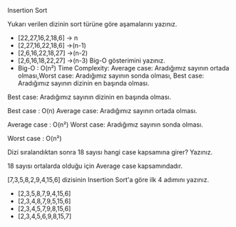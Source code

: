 

Insertion Sort 

Yukarı verilen dizinin sort türüne göre aşamalarını yazınız.
- [22,27,16,2,18,6] -> n
- [2,27,16,22,18,6] ->(n-1)
- [2,6,16,22,18,27] ->(n-2)
- [2,6,16,18,22,27] ->(n-3)
Big-O gösterimini yazınız.
- Big-O : O(n²)
Time Complexity: Average case: Aradığımız sayının ortada olması,Worst case: Aradığımız sayının sonda olması, Best case: Aradığımız sayının dizinin en başında olması.

Best case: Aradığımız sayının dizinin en başında olması.

Best case : O(n)
Average case: Aradığımız sayının ortada olması.

Average case : O(n²)
Worst case: Aradığımız sayının sonda olması.

Worst case : O(n²)

Dizi sıralandıktan sonra 18 sayısı hangi case kapsamına girer? Yazınız.

18 sayısı ortalarda olduğu için Average case kapsamındadır.

[7,3,5,8,2,9,4,15,6] dizisinin Insertion Sort'a göre ilk 4 adımını yazınız.

- [2,3,5,8,7,9,4,15,6]
- [2,3,4,8,7,9,5,15,6]
- [2,3,4,5,7,9,8,15,6]
- [2,3,4,5,6,9,8,15,7]

